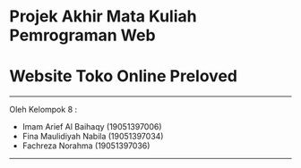 # Projek Akhir Mata Kuliah Pemrograman Web

# Website Toko Online Preloved
---
Oleh Kelompok 8 :
- Imam Arief Al Baihaqy     (19051397006)
- Fina Maulidiyah Nabila    (19051397034)
- Fachreza Norahma          (19051397036)
---

